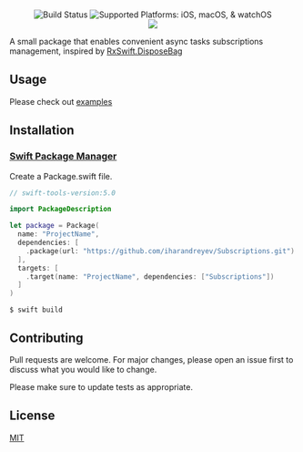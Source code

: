 <p align="center">
<br />
<img src="https://img.shields.io/github/actions/workflow/status/iharandreyev/Subscriptions/swift.yml" alt="Build Status" />
<img src="https://img.shields.io/badge/platforms-iOS%20%7C%20macOS%20%7C%20watchOS-333333.svg" alt="Supported Platforms: iOS, macOS, & watchOS" />
<br />
<a href="https://github.com/apple/swift-package-manager" alt="Subscriptions on Swift Package Manager" title="Subscriptions on Swift Package Manager"><img src="https://img.shields.io/badge/Swift%20Package%20Manager-compatible-brightgreen.svg" /></a>
</p>

A small package that enables convenient async tasks subscriptions management, inspired by [RxSwift.DisposeBag](https://github.com/ReactiveX/RxSwift/blob/main/RxSwift/Disposables/DisposeBag.swift)

## Usage

Please check out [examples](https://github.com/iharandreyev/Subscriptions/tree/main/Examples)

## Installation

### [Swift Package Manager](https://github.com/apple/swift-package-manager) 

Create a Package.swift file.

```swift
// swift-tools-version:5.0

import PackageDescription

let package = Package(
  name: "ProjectName",
  dependencies: [
    .package(url: "https://github.com/iharandreyev/Subscriptions.git")
  ],
  targets: [
    .target(name: "ProjectName", dependencies: ["Subscriptions"])
  ]
)
```

```
$ swift build
```

## Contributing

Pull requests are welcome. For major changes, please open an issue first
to discuss what you would like to change.

Please make sure to update tests as appropriate.

## License

[MIT](https://choosealicense.com/licenses/mit/)
